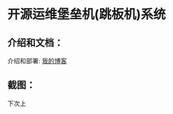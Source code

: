 开源运维堡垒机(跳板机)系统
==============================

介绍和文档：
--------------
介绍和部署: [我的博客](http://laoguang.blog.51cto.com/6013350/1540080)


截图：
-------------
下次上
